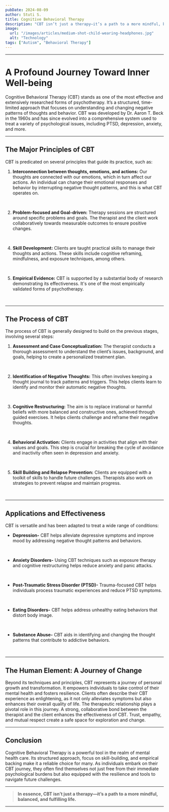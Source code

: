 ```yaml
---
pubDate: 2024-08-09
author: Stuti S.
title: Cognitive Behavioral Therapy
description: "CBT isn’t just a therapy—it’s a path to a more mindful, balanced, and fulfilling life."
image:
  url: "/images/articles/medium-shot-child-wearing-headphones.jpg"
  alt: "Technology"
tags: ["Autism", "Behavioral Therapy"]
---
```

***

# A Profound Journey Toward Inner Well-being
Cognitive Behavioral Therapy (CBT) stands as one of the most effective and extensively researched forms of psychotherapy. It’s a structured, time-limited approach that focuses on understanding and changing negative patterns of thoughts and behavior. CBT was developed by Dr. Aaron T. Beck in the 1960s and has since evolved into a comprehensive system used to treat a variety of psychological issues, including PTSD, depression, anxiety, and more.
*** 
## The Major Principles of CBT
CBT is predicated on several principles that guide its practice, such as:
1. **Interconnection between thoughts, emotions, and actions:**
Our thoughts are connected with our emotions, which in turn affect our actions. An individual can change their emotional responses and behavior by interrupting negative thought patterns, and this is what CBT operates on.
<br>

2. **Problem-focused and Goal-driven:**
Therapy sessions are structured around specific problems and goals. The therapist and the client work collaboratively towards measurable outcomes to ensure positive changes.
<br>

4. **Skill Development:**
Clients are taught practical skills to manage their thoughts and actions. These skills include cognitive reframing, mindfulness, and exposure techniques, among others.
<br>

5. **Empirical Evidence:**
CBT is supported by a substantial body of research demonstrating its effectiveness. It's one of the most empirically validated forms of psychotherapy.
<br>

*** 
## The Process of CBT    
The process of CBT is generally designed to build on the previous stages, involving several steps:
1. **Assessment and Case Conceptualization:**
The therapist conducts a thorough assessment to understand the client’s issues, background, and goals, helping to create a personalized treatment plan.
<br>

2. **Identification of Negative Thoughts:**
This often involves keeping a thought journal to track patterns and triggers. This helps clients learn to identify and monitor their automatic negative thoughts.
<br>

3. **Cognitive Restructuring:**
The aim is to replace irrational or harmful beliefs with more balanced and constructive ones, achieved through guided exercises. It helps clients challenge and reframe their negative thoughts.
<br>

4. **Behavioral Activation:**
Clients engage in activities that align with their values and goals. This step is crucial for breaking the cycle of avoidance and inactivity often seen in depression and anxiety.
<br>

5. **Skill Building and Relapse Prevention:**
Clients are equipped with a toolkit of skills to handle future challenges. Therapists also work on strategies to prevent relapse and maintain progress.
<br>

*** 
## Applications and Effectiveness
CBT is versatile and has been adapted to treat a wide range of conditions:
- **Depression-**
CBT helps alleviate depressive symptoms and improve mood by addressing negative thought patterns and behaviors.
<br>

- **Anxiety Disorders-**
Using CBT techniques such as exposure therapy and cognitive restructuring helps reduce anxiety and panic attacks.
<br>

- **Post-Traumatic Stress Disorder (PTSD)-**
Trauma-focused CBT helps individuals process traumatic experiences and reduce PTSD symptoms.
<br>

- **Eating Disorders-**
CBT helps address unhealthy eating behaviors that distort body image.
<br>

- **Substance Abuse-**
CBT aids in identifying and changing the thought patterns that contribute to addictive behaviors.
<br>

*** 
## The Human Element: A Journey of Change
Beyond its techniques and principles, CBT represents a journey of personal growth and transformation. It empowers individuals to take control of their mental health and fosters resilience. Clients often describe their CBT experience as enlightening, as it not only alleviates symptoms but also enhances their overall quality of life.
The therapeutic relationship plays a pivotal role in this journey. A strong, collaborative bond between the therapist and the client enhances the effectiveness of CBT. Trust, empathy, and mutual respect create a safe space for exploration and change.

*** 
## Conclusion
Cognitive Behavioral Therapy is a powerful tool in the realm of mental health care. Its structured approach, focus on skill-building, and empirical backing make it a reliable choice for many. As individuals embark on their CBT journey, they often find themselves not just free from their immediate psychological burdens but also equipped with the resilience and tools to navigate future challenges. 

*** 
> **In essence, CBT isn’t just a therapy—it’s a path to a more mindful, balanced, and fulfilling life.**

*** 

